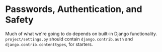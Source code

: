# Passwords, Authentication, and Safety

Much of what we're going to do depends on built-in Django functionality.
`project/settings.py` should contain `django.contrib.auth` and `django.contrib.contenttypes`, for starters.
